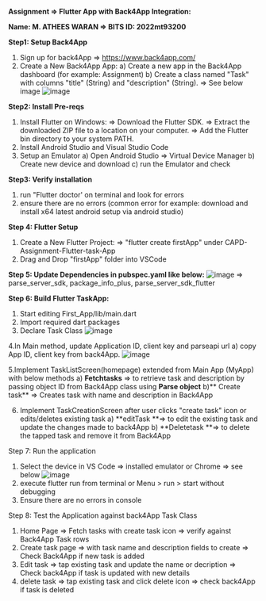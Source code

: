 
**Assignment => Flutter App with Back4App Integration:**

**Name: M. ATHEES WARAN 
=> BITS ID: 2022mt93200**

**Step1: Setup Back4App**
1. Sign up for back4App => https://www.back4app.com/
2. Create a New Back4App App:
   a) Create a new app in the Back4App dashboard (for example: Assignment)
   b) Create a class named "Task" with columns "title" (String) and "description" (String). => See below image
   ![image](https://github.com/atheeswaran/CAPD-Assignment-Flutter-task-App/assets/19812046/6b273c2c-c7a0-48eb-b5c8-444e6e71cd8f)

**Step2: Install Pre-reqs**
1. Install Flutter on Windows:
  => Download the Flutter SDK.
  => Extract the downloaded ZIP file to a location on your computer.
  => Add the Flutter bin directory to your system PATH.
2. Install Android Studio and Visual Studio Code
3. Setup an Emulator
   a) Open Android Studio => Virtual Device Manager
   b) Create new device and download
   c) run the Emulator and check

**Step3: Verify installation**
1. run "Flutter doctor' on terminal and look for errors
2. ensure there are no errors (common error for example: download and install x64 latest android setup via android studio)

**Step 4: Flutter Setup**
1. Create a New Flutter Project:
   => "flutter create firstApp" under CAPD-Assignment-Flutter-task-App
2. Drag and Drop "firstApp" folder into VSCode

**Step 5: Update Dependencies in pubspec.yaml like below:**
![image](https://github.com/atheeswaran/CAPD-Assignment-Flutter-task-App/assets/19812046/10ce1ec4-e7a6-4f80-b876-6eb7840739b7)
=> parse_server_sdk, package_info_plus, parse_server_sdk_flutter

**Step 6: Build Flutter TaskApp:**
1. Start editing First_App/lib/main.dart
2. Import required dart packages
3. Declare Task Class
   ![image](https://github.com/atheeswaran/CAPD-Assignment-Flutter-task-App/assets/19812046/4006fbff-f729-461c-9633-ec918d5c6c47)
   
4.In Main method, update Application ID, client key and parseapi url
  a) copy App ID, client key from back4App.
![image](https://github.com/atheeswaran/CAPD-Assignment-Flutter-task-App/assets/19812046/fee6d20d-dff3-4f99-9fed-7127b0331af6)

5.Implement TaskListScreen(homepage) extended from Main App (MyApp) with below methods
   a) **Fetchtasks** => to retrieve task and description by passing object ID from Back4App class using **Parse object**
   b)** Create task** => Creates task with name and description in Back4App
   
6. Implement TaskCreationScreen after user clicks "create task" icon or edits/deletes existing task
   a) **editTask **=> to edit the existing task and update the changes made to back4App
   b) **Deletetask **=> to delete the tapped task and remove it from Back4App

Step 7: Run the application
1. Select the device in VS Code => installed emulator or Chrome => see below
   ![image](https://github.com/atheeswaran/CAPD-Assignment-Flutter-task-App/assets/19812046/7dd45254-674e-404b-8aec-4d92cfb2db77)
2. execute flutter run from terminal or Menu > run > start without debugging
3. Ensure there are no errors in console

Step 8: Test the Application against back4App Task Class
1) Home Page => Fetch tasks with create task icon => verify against Back4App Task rows
2) Create task page => with task name and description fields to create => Check Back4App if new task is added
3) Edit task => tap existing task and update the name or decription => Check back4App if task is updated with new details
4) delete task => tap existing task and click delete icon => check back4App if task is deleted 


   
 




